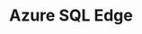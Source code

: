 ---
title: Azure SQL Edge
categories:
  - cloud
docs:
  - id: dotnet
    url: https://java.testcontainers.org/modules/azure/
    example: |
      ```csharp
      var sqlEdgeContainer = new SqlEdgeBuilder()
        .WithImage("mcr.microsoft.com/azure-sql-edge:1.0.7")
        .Build();
      await sqlEdgeContainer.StartAsync();
      ```
description: |
  Azure SQL Edge is an Internet of Things (IoT) database for edge computing which combines capabilities such as data streaming and time series with built-in machine learning and graph features.
---